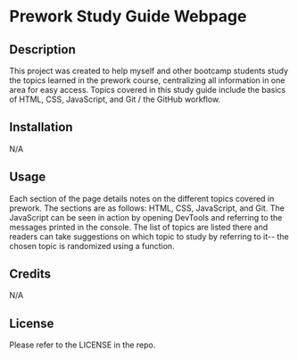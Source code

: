 # Prework Study Guide Webpage

## Description

This project was created to help myself and other bootcamp students study the topics learned in the prework course, centralizing all information in one area for easy access. Topics covered in this study guide include the basics of HTML, CSS, JavaScript, and Git / the GitHub workflow.

## Installation

N/A

## Usage

Each section of the page details notes on the different topics covered in prework. The sections are as follows: HTML, CSS, JavaScript, and Git. The JavaScript can be seen in action by opening DevTools and referring to the messages printed in the console. The list of topics are listed there and readers can take suggestions on which topic to study by referring to it-- the chosen topic is randomized using a function. 

## Credits

N/A

## License

Please refer to the LICENSE in the repo.